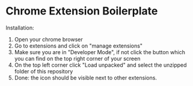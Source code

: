 # Chrome Extension Boilerplate

Installation:


1. Open your chrome browser
2. Go to extensions and click on "manage extensions"
3. Make sure you are in "Developer Mode", if not click the button which you can find on the top right corner of your screen
4. On the top left corner click "Load unpacked" and select the unzipped folder of this repository
5. Done: the icon should be visible next to other extensions.

